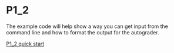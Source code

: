 # P1_2

The example code will help show a way you can get input from the command line and how to format the output for the autograder.

[P1_2 quick start](./P1_2.cs)